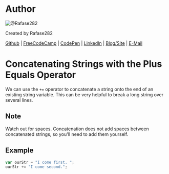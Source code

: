 # Author
![@Rafase282](https://avatars0.githubusercontent.com/Rafase282?&s=128)

Created by Rafase282

[Github](https://github.com/Rafase282) | [FreeCodeCamp](http://www.freecodecamp.com/rafase282) | [CodePen](http://codepen.io/Rafase282/) | [LinkedIn](https://www.linkedin.com/in/rafase282) | [Blog/Site](https://rafase282.wordpress.com/) | [E-Mail](mailto:rafase282@gmail.com)

# Concatenating Strings with the Plus Equals Operator
We can use the `+=` operator to concatenate a string onto the end of an existing string variable. This can be very helpful to break a long string over several lines.

## Note
Watch out for spaces. Concatenation does not add spaces between concatenated strings, so you'll need to add them yourself.

## Example

```js
var ourStr = "I come first. ";
ourStr += "I come second.";
```
